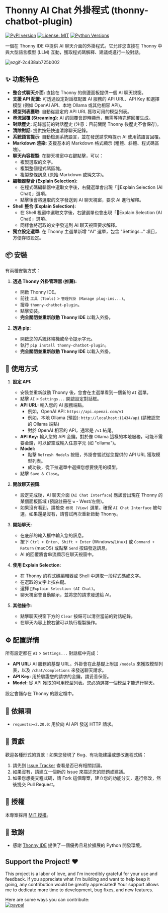 # Thonny AI Chat 外掛程式 (thonny-chatbot-plugin)

[![PyPI version](https://badge.fury.io/py/thonny-chatbot-plugin.svg)](https://badge.fury.io/py/thonny-chatbot-plugin) <!-- 如果您發佈到 PyPI，請確保名稱匹配 -->
[![License: MIT](https://img.shields.io/badge/License-MIT-yellow.svg)](https://opensource.org/licenses/MIT)
[![Python Versions](https://img.shields.io/pypi/pyversions/thonny-chatbot-plugin.svg)](https://pypi.org/project/thonny-chatbot-plugin/) <!-- 同上 -->

一個在 Thonny IDE 中提供 AI 聊天介面的外掛程式。它允許您直接在 Thonny 中與大型語言模型 (LLM) 互動，獲取程式碼解釋、建議或進行一般對話。

<!-- 強烈建議在此處添加一個截圖或 GIF 動畫來展示外掛介面 -->
<!-- ![Screenshot](images/screenshot.png) -->
![ezgif-2c438ab725b002](https://github.com/user-attachments/assets/4edd34cf-7832-4af2-b35d-cebfd58fb8db)


## ✨ 功能特色

*   **整合式聊天介面:** 直接在 Thonny 的側邊面板提供一個 AI 聊天視窗。
*   **支援 API 配置:** 可透過設定對話框配置 AI 服務的 API URL、API Key 和選擇模型 (例如 OpenAI API、本地 Ollama 或其他相容 API)。
*   **模型列表獲取:** 自動從設定的 API URL 獲取可用的模型列表。
*   **串流回覆 (Streaming):** AI 的回覆會即時顯示，無需等待完整回覆生成。
*   **對話歷史:** 記錄當前的對話歷史 (注意：目前關閉 Thonny 後歷史不會保存)。
*   **清除對話:** 提供按鈕快速清除聊天記錄。
*   **系統語言提示:** 自動檢測系統語言，並在發送請求時提示 AI 使用該語言回覆。
*   **Markdown 渲染:** 支援基本的 Markdown 格式顯示 (粗體、斜體、程式碼區塊)。
*   **聊天內容複製:** 在聊天視窗中右鍵點擊，可以：
    *   複製選取的文字。
    *   複製整個程式碼區塊。
    *   複製整條訊息 (原始 Markdown 或純文字)。
*   **編輯器整合 (Explain Selection):**
    *   在程式碼編輯器中選取文字後，右鍵選單會出現「🤖Explain Selection (AI Chat)」選項。
    *   點擊後會將選取的文字發送到 AI 聊天視窗，要求 AI 進行解釋。
*   **Shell 整合 (Explain Selection):**
    *   在 Shell 視窗中選取文字後，右鍵選單也會出現「🤖Explain Selection (AI Chat)」選項。
    *   同樣會將選取的文字發送到 AI 聊天視窗要求解釋。
*   **獨立設定選單:** 在 Thonny 主選單新增 "AI" 選單，包含 "Settings..." 項目，方便存取設定。

## 📦 安裝

有兩種安裝方式：

1.  **透過 Thonny 外掛管理器 (推薦):**
    *   開啟 Thonny IDE。
    *   前往 `工具 (Tools)` > `管理外掛 (Manage plug-ins...)`。
    *   搜尋 `thonny-chatbot-plugin`。
    *   點擊安裝。
    *   **完全關閉並重新啟動 Thonny IDE** 以載入外掛。

2.  **透過 pip:**
    *   開啟您的系統終端機或命令提示字元。
    *   執行 `pip install thonny-chatbot-plugin`。
    *   **完全關閉並重新啟動 Thonny IDE** 以載入外掛。

## 🚀 使用方式

1.  **設定 API:**
    *   安裝並重新啟動 Thonny 後，您會在主選單看到一個新的 `AI` 選單。
    *   點擊 `AI` > `Settings...` 開啟設定對話框。
    *   **API URL:** 輸入您的 AI 服務端點。
        *   例如，OpenAI API: `https://api.openai.com/v1`
        *   例如，本地 Ollama (預設): `http://localhost:11434/api` (請確認您的 Ollama 端點)
        *   對於 OpenAI 相容的 API，通常是 `/v1` 結尾。
    *   **API Key:** 輸入您的 API 金鑰。對於像 Ollama 這樣的本地服務，可能不需要金鑰，可以留空或輸入任意字元 (如 "ollama")。
    *   **Model:**
        *   點擊 `Refresh Models` 按鈕，外掛會嘗試從您提供的 API URL 獲取模型列表。
        *   成功後，從下拉選單中選擇您想要使用的模型。
    *   點擊 `Save & Close`。

2.  **開啟聊天視窗:**
    *   設定完成後，AI 聊天介面 (`AI Chat Interface`) 應該會出現在 Thonny 的某個面板區域 (預設註冊在 `w` - West/左側)。
    *   如果沒有看到，請檢查 `檢視 (View)` 選單，確保 `AI Chat Interface` 被勾選。如果還是沒有，請嘗試再次重新啟動 Thonny。

3.  **開始聊天:**
    *   在底部的輸入框中輸入您的訊息。
    *   按下 `Ctrl + Enter`、`Shift + Enter` (Windows/Linux) 或 `Command + Return` (macOS) 或點擊 `Send` 按鈕發送訊息。
    *   AI 的回覆將會串流顯示在聊天視窗中。

4.  **使用 Explain Selection:**
    *   在 Thonny 的程式碼編輯器或 Shell 中選取一段程式碼或文字。
    *   在選取的文字上按右鍵。
    *   選擇 `🤖Explain Selection (AI Chat)`。
    *   聊天視窗會自動顯示，並將您的請求發送給 AI。

5.  **其他操作:**
    *   點擊聊天視窗下方的 `Clear` 按鈕可以清空當前的對話紀錄。
    *   在聊天內容上按右鍵可以執行複製操作。

## ⚙️ 配置詳情

所有設定都在 `AI` > `Settings...` 對話框中完成：

*   **API URL:** AI 服務的基礎 URL。外掛會在此基礎上附加 `/models` 來獲取模型列表，以及 `/chat/completions` 來發送聊天請求。
*   **API Key:** 用於驗證您的請求的金鑰。請妥善保管。
*   **Model:** 從 API 獲取的可用模型列表。您必須選擇一個模型才能進行聊天。

設定會儲存在 Thonny 的設定檔中。

## 🔗 依賴項

*   `requests>=2.20.0`: 用於向 AI API 發送 HTTP 請求。

## 🤝 貢獻

歡迎各種形式的貢獻！如果您發現了 Bug、有功能建議或想改進程式碼：

1.  請先到 [Issue Tracker](https://github.com/pondahai/thonny_chatbot_plugin/issues) 查看是否已有相關討論。
2.  如果沒有，請建立一個新的 Issue 來描述您的問題或建議。
3.  如果您想提交程式碼，請 Fork 這個專案，建立您的功能分支，進行修改，然後提交 Pull Request。

## 📄 授權

本專案採用 [MIT 授權](LICENSE)。 <!-- 建議在您的倉庫中包含一個 LICENSE 檔案 -->

## 🙏 致謝

*   感謝 [Thonny IDE](https://thonny.org/) 提供了一個優秀且易於擴展的 Python 開發環境。

## Support the Project! ❤️

This project is a labor of love, and I'm incredibly grateful for your use and feedback. If you appreciate what I'm building and want to help keep it going, any contribution would be greatly appreciated!  Your support allows me to dedicate more time to development, bug fixes, and new features.

Here are some ways you can contribute:  
[![paypal](https://www.paypalobjects.com/en_US/i/btn/btn_donateCC_LG.gif)](https://www.paypal.me/pondahai)
